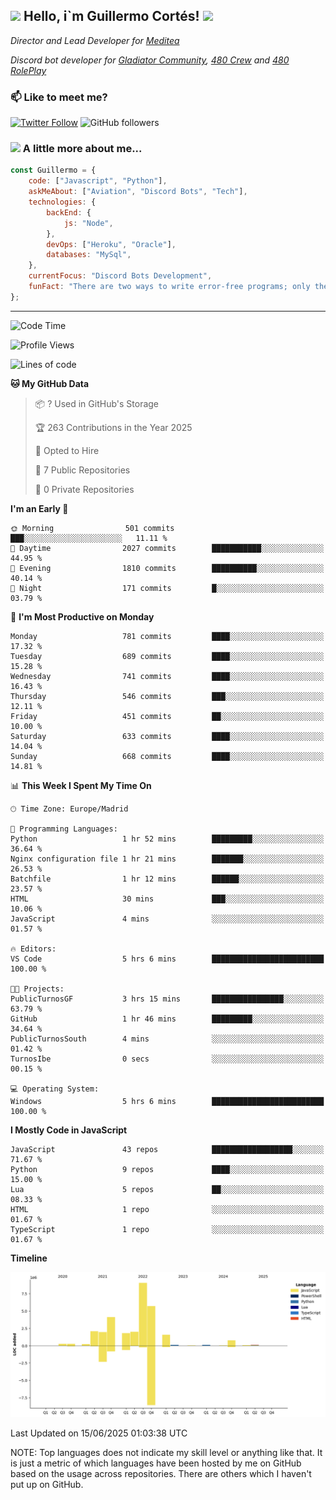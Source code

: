 <h2><img src="https://emojis.slackmojis.com/emojis/images/1531849430/4246/blob-sunglasses.gif?1531849430" width="30"/> Hello, i`m Guillermo Cortés! <img src="https://media.giphy.com/media/PiuVH04cd9JcmqqWKK/giphy.gif" width="50"></h2>
<p><em>Director and Lead Developer for <a href="https://mediteavirtual.es/">Meditea</a>
</em></p>
<p><em>Discord bot developer for <a href="https://discord.comunidadgladiator.com">Gladiator Community</a>, <a href="https://discord.gg/UpvpkUbGdA">480 Crew</a> and <a href="https://discord.gg/dmMRQgH3tu">480 RolePlay</a>
</em></p>

### 📫 Like to meet me?

[![Twitter Follow](https://img.shields.io/twitter/follow/concara3443?label=Follow)](https://twitter.com/intent/follow?screen_name=concara3443)
![GitHub followers](https://img.shields.io/github/followers/concara3443?label=Follow&style=social)

### <img src="https://media.giphy.com/media/WFZvB7VIXBgiz3oDXE/giphy.gif" width="50"> A little more about me...  

```javascript
const Guillermo = {
    code: ["Javascript", "Python"],
    askMeAbout: ["Aviation", "Discord Bots", "Tech"],
    technologies: {
        backEnd: {
            js: "Node",
        },
        devOps: ["Heroku", "Oracle"],
        databases: "MySql",
    },
    currentFocus: "Discord Bots Development",
    funFact: "There are two ways to write error-free programs; only the third one works"
};
```

---

<!--START_SECTION:waka-->
![Code Time](http://img.shields.io/badge/Code%20Time-623%20hrs%2054%20mins-blue)

![Profile Views](http://img.shields.io/badge/Profile%20Views-0-blue)

![Lines of code](https://img.shields.io/badge/From%20Hello%20World%20I%27ve%20Written-30.0%20million%20lines%20of%20code-blue)

**🐱 My GitHub Data** 

> 📦 ? Used in GitHub's Storage 
 > 
> 🏆 263 Contributions in the Year 2025
 > 
> 💼 Opted to Hire
 > 
> 📜 7 Public Repositories 
 > 
> 🔑 0 Private Repositories 
 > 
**I'm an Early 🐤** 

```text
🌞 Morning                501 commits         ███░░░░░░░░░░░░░░░░░░░░░░   11.11 % 
🌆 Daytime                2027 commits        ███████████░░░░░░░░░░░░░░   44.95 % 
🌃 Evening                1810 commits        ██████████░░░░░░░░░░░░░░░   40.14 % 
🌙 Night                  171 commits         █░░░░░░░░░░░░░░░░░░░░░░░░   03.79 % 
```
📅 **I'm Most Productive on Monday** 

```text
Monday                   781 commits         ████░░░░░░░░░░░░░░░░░░░░░   17.32 % 
Tuesday                  689 commits         ████░░░░░░░░░░░░░░░░░░░░░   15.28 % 
Wednesday                741 commits         ████░░░░░░░░░░░░░░░░░░░░░   16.43 % 
Thursday                 546 commits         ███░░░░░░░░░░░░░░░░░░░░░░   12.11 % 
Friday                   451 commits         ██░░░░░░░░░░░░░░░░░░░░░░░   10.00 % 
Saturday                 633 commits         ████░░░░░░░░░░░░░░░░░░░░░   14.04 % 
Sunday                   668 commits         ████░░░░░░░░░░░░░░░░░░░░░   14.81 % 
```


📊 **This Week I Spent My Time On** 

```text
🕑︎ Time Zone: Europe/Madrid

💬 Programming Languages: 
Python                   1 hr 52 mins        █████████░░░░░░░░░░░░░░░░   36.64 % 
Nginx configuration file 1 hr 21 mins        ███████░░░░░░░░░░░░░░░░░░   26.53 % 
Batchfile                1 hr 12 mins        ██████░░░░░░░░░░░░░░░░░░░   23.57 % 
HTML                     30 mins             ███░░░░░░░░░░░░░░░░░░░░░░   10.06 % 
JavaScript               4 mins              ░░░░░░░░░░░░░░░░░░░░░░░░░   01.57 % 

🔥 Editors: 
VS Code                  5 hrs 6 mins        █████████████████████████   100.00 % 

🐱‍💻 Projects: 
PublicTurnosGF           3 hrs 15 mins       ████████████████░░░░░░░░░   63.79 % 
GitHub                   1 hr 46 mins        █████████░░░░░░░░░░░░░░░░   34.64 % 
PublicTurnosSouth        4 mins              ░░░░░░░░░░░░░░░░░░░░░░░░░   01.42 % 
TurnosIbe                0 secs              ░░░░░░░░░░░░░░░░░░░░░░░░░   00.15 % 

💻 Operating System: 
Windows                  5 hrs 6 mins        █████████████████████████   100.00 % 
```

**I Mostly Code in JavaScript** 

```text
JavaScript               43 repos            ██████████████████░░░░░░░   71.67 % 
Python                   9 repos             ████░░░░░░░░░░░░░░░░░░░░░   15.00 % 
Lua                      5 repos             ██░░░░░░░░░░░░░░░░░░░░░░░   08.33 % 
HTML                     1 repo              ░░░░░░░░░░░░░░░░░░░░░░░░░   01.67 % 
TypeScript               1 repo              ░░░░░░░░░░░░░░░░░░░░░░░░░   01.67 % 
```



**Timeline**

![Lines of Code chart](https://raw.githubusercontent.com/Concara3443/Concara3443/main/assets/bar_graph.png)


 Last Updated on 15/06/2025 01:03:38 UTC
<!--END_SECTION:waka-->

NOTE: Top languages does not indicate my skill level or anything like that. It is just a metric of which languages have been hosted by me on GitHub based on the usage across repositories. There are others which I haven't put up on GitHub.
